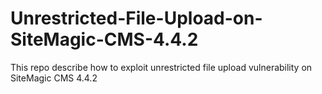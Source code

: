 # Unrestricted-File-Upload-on-SiteMagic-CMS-4.4.2
This repo describe how to exploit unrestricted file upload vulnerability on SiteMagic CMS 4.4.2
